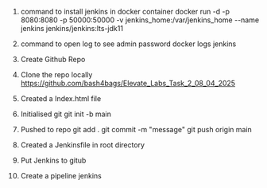 1. command to install jenkins in docker container
docker run -d -p 8080:8080 -p 50000:50000 -v jenkins_home:/var/jenkins_home --name jenkins jenkins/jenkins:lts-jdk11

2. command to open log to see admin password
docker logs jenkins

3. Create Github Repo

4. Clone the repo locally
https://github.com/bash4bags/Elevate_Labs_Task_2_08_04_2025

5. Created a Index.html file

6. Initialised git
git init -b main

7. Pushed to repo
git add .
git commit -m "message"
git push origin main

8. Created a Jenkinsfile in root directory

9. Put Jenkins to gitub

10. Create a pipeline jenkins



